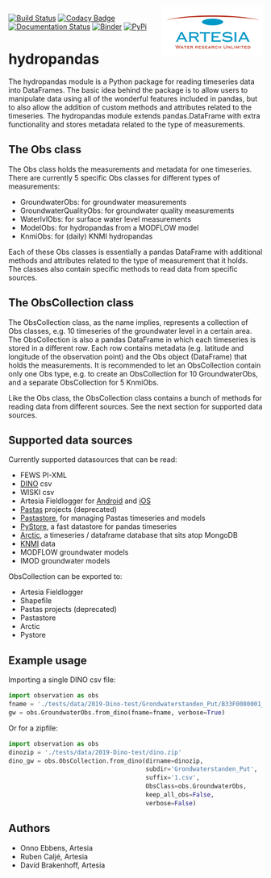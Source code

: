 <img src="/docs/_static/Artesia_logo.jpg" alt="Artesia" width="200" align="right">

[![Build Status](https://travis-ci.com/ArtesiaWater/hydropandas.svg?branch=master)](https://travis-ci.com/ArtesiaWater/hydropandas)
[![Codacy Badge](https://app.codacy.com/project/badge/Grade/998663562724492c812831f714d3c244)](https://www.codacy.com/manual/ArtesiaWater/hydropandas?utm_source=github.com&amp;utm_medium=referral&amp;utm_content=ArtesiaWater/hydropandas&amp;utm_campaign=Badge_Grade)
[![Documentation Status](https://readthedocs.org/projects/hydropandas/badge/?version=latest)](https://hydropandas.readthedocs.io/en/latest/?badge=latest)
[![Binder](https://mybinder.org/badge_logo.svg)](https://mybinder.org/v2/gh/ArtesiaWater/hydropandas/master)
[![PyPi](https://img.shields.io/pypi/pyversions/pastas)](https://pypi.python.org/pypi/pastas)

# hydropandas
The hydropandas module is a Python package for reading timeseries data into DataFrames. The basic idea behind the package is to allow users to manipulate data using all of the wonderful features included in pandas, but to also allow the addition of custom methods and attributes related to the timeseries. The hydropandas module extends pandas.DataFrame with extra functionality and stores metadata related to the type of measurements.

## The Obs class
The Obs class holds the measurements and metadata for one timeseries. There are currently 5 specific Obs classes for different types of measurements:
  - GroundwaterObs: for groundwater measurements
  - GroundwaterQualityObs: for groundwater quality measurements
  - WaterlvlObs: for surface water level measurements
  - ModelObs: for hydropandas from a MODFLOW model
  - KnmiObs: for (daily) KNMI hydropandas

Each of these Obs classes is essentially a pandas DataFrame with additional methods and attributes related to the type of measurement that it holds. The classes also contain specific methods to read data from specific sources.

## The ObsCollection class
The ObsCollection class, as the name implies, represents a collection of Obs classes, e.g. 10 timeseries of the groundwater level in a certain area. The ObsCollection is also a pandas DataFrame in which each timeseries is stored in a different row. Each row contains metadata (e.g. latitude and longitude of the observation point) and the Obs object (DataFrame) that holds the measurements. It is recommended to let an ObsCollection contain only one Obs type, e.g. to create an ObsCollection for 10 GroundwaterObs, and a separate ObsCollection for 5 KnmiObs.

Like the Obs class, the ObsCollection class contains a bunch of methods for reading data from different sources. See the next section for supported data sources.

## Supported data sources
Currently supported datasources that can be read:
  - FEWS PI-XML
  - [DINO](www.dinoloket.nl) csv
  - WISKI csv
  - Artesia Fieldlogger for [Android](https://play.google.com/store/apps/details?id=nl.artesia.fieldlogger&hl=en) and [iOS](https://apps.apple.com/nl/app/fieldlogger/id924565721)
  - [Pastas](https://github.com/pastas/pastas) projects (deprecated)
  - [Pastastore](https://github.com/pastas/pastastore), for managing Pastas timeseries and models
  - [PyStore](https://github.com/ranaroussi/pystore), a fast datastore for pandas timeseries
  - [Arctic](https://github.com/man-group/arctic), a timeseries / dataframe database that sits atop MongoDB
  - [KNMI](https://www.knmi.nl/kennis-en-datacentrum/achtergrond/data-ophalen-vanuit-een-script) data
  - MODFLOW groundwater models
  - IMOD groundwater models

ObsCollection can be exported to:
  - Artesia Fieldlogger
  - Shapefile
  - Pastas projects (deprecated)
  - Pastastore
  - Arctic
  - Pystore

## Example usage
Importing a single DINO csv file:
```python
import observation as obs
fname = './tests/data/2019-Dino-test/Grondwaterstanden_Put/B33F0080001_1.csv'
gw = obs.GroundwaterObs.from_dino(fname=fname, verbose=True)
```

Or for a zipfile:
```python
import observation as obs
dinozip = './tests/data/2019-Dino-test/dino.zip'
dino_gw = obs.ObsCollection.from_dino(dirname=dinozip,
                                      subdir='Grondwaterstanden_Put',
                                      suffix='1.csv',
                                      ObsClass=obs.GroundwaterObs,
                                      keep_all_obs=False,
                                      verbose=False)
```

## Authors
  - Onno Ebbens, Artesia
  - Ruben Caljé, Artesia
  - Davíd Brakenhoff, Artesia
